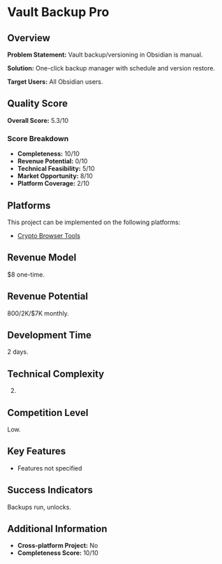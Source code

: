 # Vault Backup Pro

## Overview
**Problem Statement:** Vault backup/versioning in Obsidian is manual.

**Solution:** One-click backup manager with schedule and version restore.

**Target Users:** All Obsidian users.

## Quality Score
**Overall Score:** 5.3/10

### Score Breakdown
- **Completeness:** 10/10
- **Revenue Potential:** 0/10
- **Technical Feasibility:** 5/10
- **Market Opportunity:** 8/10
- **Platform Coverage:** 2/10

## Platforms
This project can be implemented on the following platforms:
- [Crypto Browser Tools](./platforms/crypto-browser-tools/)

## Revenue Model
$8 one-time.

## Revenue Potential
$800/$2K/$7K monthly.

## Development Time
2 days.

## Technical Complexity
2.

## Competition Level
Low.

## Key Features
- Features not specified

## Success Indicators
Backups run, unlocks.

## Additional Information
- **Cross-platform Project:** No
- **Completeness Score:** 10/10
